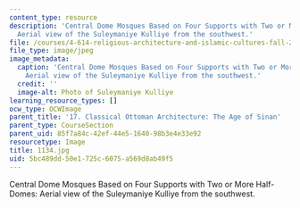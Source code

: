 ```yaml
---
content_type: resource
description: 'Central Dome Mosques Based on Four Supports with Two or More Half-Domes:
  Aerial view of the Suleymaniye Kulliye from the southwest.'
file: /courses/4-614-religious-architecture-and-islamic-cultures-fall-2002/5bc489dd50e1725c6075a569d8ab49f5_1134.jpg
file_type: image/jpeg
image_metadata:
  caption: 'Central Dome Mosques Based on Four Supports with Two or More Half-Domes:
    Aerial view of the Suleymaniye Kulliye from the southwest.'
  credit: ''
  image-alt: Photo of Suleymaniye Kulliye
learning_resource_types: []
ocw_type: OCWImage
parent_title: '17. Classical Ottoman Architecture: The Age of Sinan'
parent_type: CourseSection
parent_uid: 85f7a84c-42ef-44e5-1640-98b3e4e33e92
resourcetype: Image
title: 1134.jpg
uid: 5bc489dd-50e1-725c-6075-a569d8ab49f5
---
```

Central Dome Mosques Based on Four Supports with Two or More Half-Domes: Aerial view of the Suleymaniye Kulliye from the southwest.

